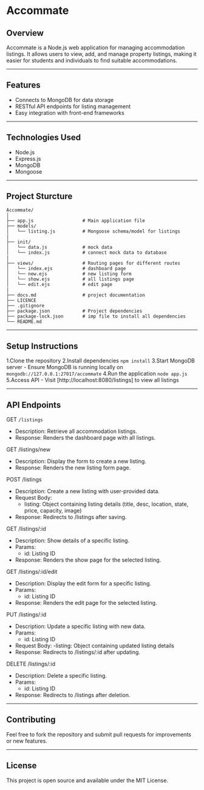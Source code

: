 # Accommate

## Overview
Accommate is a Node.js web application for managing accommodation listings. It allows users to view, add, and manage property listings, making it easier for students and individuals to find suitable accommodations.

---

## Features
- Connects to MongoDB for data storage
- RESTful API endpoints for listing management
- Easy integration with front-end frameworks

---

## Technologies Used
- Node.js
- Express.js
- MongoDB
- Mongoose

---

## Project Sturcture
```
Accommate/
│
├── app.js                  # Main application file
├── models/                 
│   └── listing.js          # Mongoose schema/model for listings
|
├── init/                 
│   └── data.js             # mock data 
│   └── index.js            # connect mock data to database
|
├── views/                  # Routing pages for different routes
│   └── index.ejs           # dashboard page
│   └── new.ejs             # new listing form
│   └── show.ejs            # all listings page
│   └── edit.ejs            # edit page
|
├── docs.md                 # project documentation
├── LICENCE
├── .gitignore
├── package.json            # Project dependencies
├── package-lock.json       # imp file to install all dependencies
└── README.md       

```

---

## Setup Instructions
1.Clone the repository
2.Install dependencies `npm install`
3.Start MongoDB server
    - Ensure MongoDB is running locally on `mongodb://127.0.0.1:27017/accommate`
4.Run the application `node app.js`
5.Access API 
    - Visit [http://localhost:8080/listings] to view all listings

---

## API Endpoints

GET `/listings`
- Description: Retrieve all accommodation listings.
- Response: Renders the dashboard page with all listings.

GET /listings/new
- Description: Display the form to create a new listing.
- Response: Renders the new listing form page.

POST /listings
- Description: Create a new listing with user-provided data.
- Request Body:
    - listing: Object containing listing details (title, desc, location, state, price, capacity, image)
- Response: Redirects to /listings after saving.

GET /listings/:id
- Description: Show details of a specific listing.
- Params:
    - id: Listing ID
- Response: Renders the show page for the selected listing.

GET /listings/:id/edit
- Description: Display the edit form for a specific listing.
- Params:
    - id: Listing ID
- Response: Renders the edit page for the selected listing.

PUT /listings/:id
- Description: Update a specific listing with new data.
- Params:
    - id: Listing ID
- Request Body:
    -listing: Object containing updated listing details
- Response: Redirects to /listings/:id after updating.

DELETE /listings/:id
- Description: Delete a specific listing.
- Params:
    - id: Listing ID
- Response: Redirects to /listings after deletion.

---

## Contributing
Feel free to fork the repository and submit pull requests for improvements or new features.

---

## License
This project is open source and available under the MIT License.